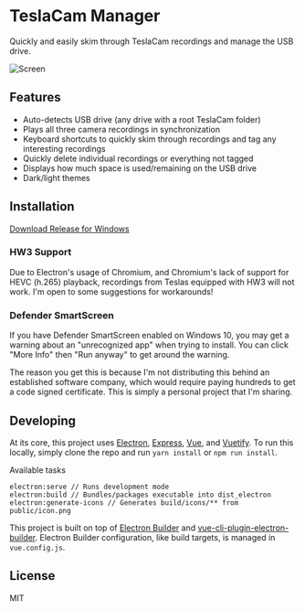 # TeslaCam Manager
Quickly and easily skim through TeslaCam recordings and manage the USB drive.

![Screen](https://i.imgur.com/B2d4MTY.png)

## Features
* Auto-detects USB drive (any drive with a root TeslaCam folder)
* Plays all three camera recordings in synchronization
* Keyboard shortcuts to quickly skim through recordings and tag any interesting recordings
* Quickly delete individual recordings or everything not tagged
* Displays how much space is used/remaining on the USB drive
* Dark/light themes

## Installation
[Download Release for Windows](https://github.com/rjoo/teslacam-manager/releases)

### HW3 Support
Due to Electron's usage of Chromium, and Chromium's lack of support for HEVC (h.265) playback, recordings from Teslas equipped with HW3 will not work. I'm open to some suggestions for workarounds!

### Defender SmartScreen
If you have Defender SmartScreen enabled on Windows 10, you may get a warning about an "unrecognized app" when trying to install. You can click "More Info" then "Run anyway" to get around the warning.

The reason you get this is because I'm not distributing this behind an established software company, which would require paying hundreds to get a code signed certificate. This is simply a personal project that I'm sharing.

## Developing
At its core, this project uses [Electron](https://electronjs.org/), [Express](https://expressjs.com/), [Vue](https://vuejs.org/), and [Vuetify](https://vuetifyjs.com/en/). To run this locally, simply clone the repo and run `yarn install` or `npm run install`.

Available tasks
```
electron:serve // Runs development mode
electron:build // Bundles/packages executable into dist_electron
electron:generate-icons // Generates build/icons/** from public/icon.png
```

This project is built on top of [Electron Builder](https://www.electron.build/) and [vue-cli-plugin-electron-builder](https://github.com/nklayman/vue-cli-plugin-electron-builder). Electron Builder configuration, like build targets, is managed in `vue.config.js`.

## License
MIT
